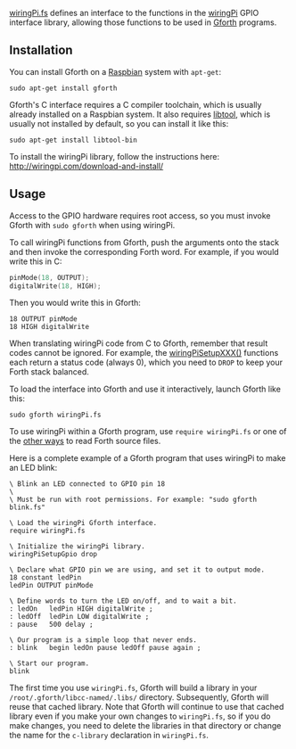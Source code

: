[wiringPi.fs](https://github.com/kristopherjohnson/wiringPi_gforth/blob/master/wiringPi.fs) defines an interface to the functions in the [wiringPi](http://wiringpi.com) GPIO interface library, allowing those functions to be used in [Gforth](https://www.gnu.org/software/gforth/) programs.


## Installation

You can install Gforth on a [Raspbian](https://www.raspbian.org) system with `apt-get`:

    sudo apt-get install gforth

Gforth's C interface requires a C compiler toolchain, which is usually already installed on a Raspbian system. It also requires [libtool](http://www.gnu.org/software/libtool/), which is usually not installed by default, so you can install it like this:

    sudo apt-get install libtool-bin

To install the wiringPi library, follow the instructions here: <http://wiringpi.com/download-and-install/>


## Usage

Access to the GPIO hardware requires root access, so you must invoke Gforth with `sudo gforth` when using wiringPi.

To call wiringPi functions from Gforth, push the arguments onto the stack and then invoke the corresponding Forth word. For example, if you would write this in C:

```c
pinMode(18, OUTPUT);
digitalWrite(18, HIGH);
```

Then you would write this in Gforth:

```forth
18 OUTPUT pinMode
18 HIGH digitalWrite
```

When translating wiringPi code from C to Gforth, remember that result codes cannot be ignored. For example, the [wiringPiSetupXXX()](http://wiringpi.com/reference/setup/) functions each return a status code (always 0), which you need to `DROP` to keep your Forth stack balanced.

To load the interface into Gforth and use it interactively, launch Gforth like this:

    sudo gforth wiringPi.fs

To use wiringPi within a Gforth program, use `require wiringPi.fs` or one of the [other ways](https://www.complang.tuwien.ac.at/forth/gforth/Docs-html/Forth-source-files.html) to read Forth source files.

Here is a complete example of a Gforth program that uses wiringPi to make an LED blink:

```forth
\ Blink an LED connected to GPIO pin 18
\ 
\ Must be run with root permissions. For example: "sudo gforth blink.fs"

\ Load the wiringPi Gforth interface.
require wiringPi.fs

\ Initialize the wiringPi library.
wiringPiSetupGpio drop

\ Declare what GPIO pin we are using, and set it to output mode.
18 constant ledPin
ledPin OUTPUT pinMode

\ Define words to turn the LED on/off, and to wait a bit.
: ledOn   ledPin HIGH digitalWrite ;
: ledOff  ledPin LOW digitalWrite ;
: pause   500 delay ;

\ Our program is a simple loop that never ends.
: blink   begin ledOn pause ledOff pause again ;

\ Start our program.
blink
```

The first time you use `wiringPi.fs`, Gforth will build a library in your `/root/.gforth/libcc-named/.libs/` directory. Subsequently, Gforth will reuse that cached library. Note that Gforth will continue to use that cached library even if you make your own changes to `wiringPi.fs`, so if you do make changes, you need to delete the libraries in that directory or change the name for the `c-library` declaration in `wiringPi.fs`.

